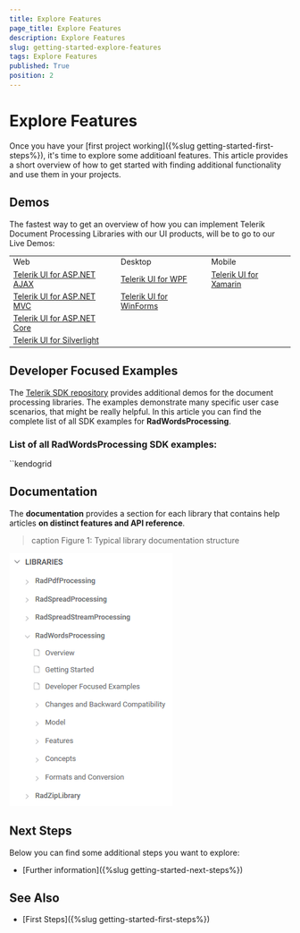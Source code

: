 ```yaml
---
title: Explore Features
page_title: Explore Features
description: Explore Features
slug: getting-started-explore-features
tags: Explore Features
published: True
position: 2
---
```



# Explore Features

Once you have your [first project working]({%slug getting-started-first-steps%}), it's time to explore some additioanl features. This article provides a short overview of how to get started with finding additional functionality and use them in your projects.

## Demos

The fastest way to get an overview of how you can implement Telerik Document Processing Libraries with our UI products, will be to go to our Live Demos:

||||
|----|----|----|
|Web|Desktop|Mobile|
|[Telerik UI for ASP.NET AJAX](https://demos.telerik.com/aspnet-ajax/)|[Telerik UI for WPF](http://demos.telerik.com/wpf)|[Telerik UI for Xamarin](https://www.telerik.com/support/demos#mobile)|
|[Telerik UI for ASP.NET MVC](https://demos.telerik.com/aspnet-mvc/)|[Telerik UI for WinForms](https://telerik-winforms-demos.s3.amazonaws.com/TelerikWinFormsExamplesLauncher.exe)||
|[Telerik UI for ASP.NET Core](https://demos.telerik.com/aspnet-core/)|||
|[Telerik UI for Silverlight](http://demos.telerik.com/silverlight/)|||

## Developer Focused Examples

The [Telerik SDK repository](https://github.com/telerik/document-processing-sdk/tree/master/) provides additional demos for the document processing libraries. The examples demonstrate many specific user case scenarios, that might be really helpful. In this article you can find the complete list of all SDK examples for __RadWordsProcessing__.

### List of all RadWordsProcessing SDK examples:
``kendogrid

## Documentation

The **documentation** provides a section for each library that contains help articles **on distinct features and API reference**.

>caption Figure 1: Typical library documentation structure

![Typical library documentation structure](images/typical-library-docs-structure.png "Typical library documentation structure")

## Next Steps

Below you can find some additional steps you want to explore:

* [Further information]({%slug getting-started-next-steps%})

## See Also

* [First Steps]({%slug getting-started-first-steps%})
